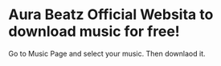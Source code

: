 # Aura Beatz Official Websita to download music for free!
Go to Music Page and select your music. Then downlaod it.
